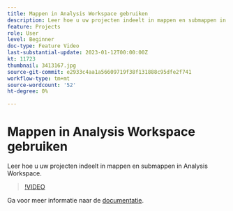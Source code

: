 ```yaml
---
title: Mappen in Analysis Workspace gebruiken
description: Leer hoe u uw projecten indeelt in mappen en submappen in Analysis Workspace.
feature: Projects
role: User
level: Beginner
doc-type: Feature Video
last-substantial-update: 2023-01-12T00:00:00Z
kt: 11723
thumbnail: 3413167.jpg
source-git-commit: e2933c4aa1a56609719f38f131888c95dfe2f741
workflow-type: tm+mt
source-wordcount: '52'
ht-degree: 0%

---
```



# Mappen in Analysis Workspace gebruiken

Leer hoe u uw projecten indeelt in mappen en submappen in Analysis Workspace.

>[!VIDEO](https://video.tv.adobe.com/v/3413167/?quality=12&learn=on)

Ga voor meer informatie naar de [documentatie](https://experienceleague.adobe.com/docs/analytics/analyze/analysis-workspace/build-workspace-project/workspace-folders/about-folders.html?lang=nl-NL).

